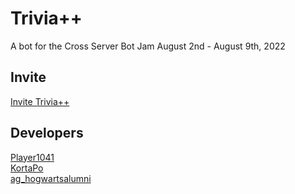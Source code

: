# Trivia++
A bot for the Cross Server Bot Jam August 2nd - August 9th, 2022

## Invite
[Invite Trivia++](https://discord.com/api/oauth2/authorize?client_id=1003948954498642020&permissions=466004339777&scope=bot%20applications.commands)

## Developers
[Player1041](https://github.com/Player1041) <br>
[KortaPo](https://github.com/KortaPo) <br>
[ag_hogwartsalumni](https://github.com/ag_hogwarts) <br>
